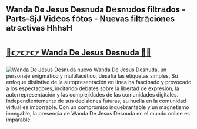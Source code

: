 ## Wanda De Jesus Desnuda D𝚎sn𝚞dos filtr𝚊dos - Parts-SjJ Vid𝚎os f𝚘tos - N𝚞evas filtr𝚊ciones atr𝚊ctivas HhhsH

# <h2><a href="http://mb1fwmm.tromn.icu/?c=Wanda+De+Jesus+Desnuda">🔗👉👉👉 Wanda De Jesus Desnuda 🔗🔗</a></h2>

[![Wanda De Jesus Desnuda nuevo](https://i.imgur.com/pEAQMta.gif)](http://mb1fwmm.tromn.icu/?c=Wanda+De+Jesus+Desnuda)
Wanda De Jesus Desnuda, un personaje enigmático y multifacético, desafía las etiquetas simples. Su enfoque distintivo de la autopresentación en línea ha fascinado y provocado a los espectadores, incitando debates sobre la libertad de expresión, la autorrepresentación y las complejidades de las comunidades digitales. Independientemente de sus decisiones futuras, su huella en la comunidad virtual es imborrable. Con un compromiso inquebrantable y un magnetismo innegable, la presencia de Wanda De Jesus Desnuda en el mundo online es imparable.
